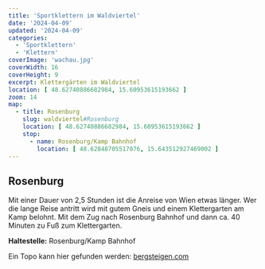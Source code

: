 ```yaml
---
title: 'Sportklettern im Waldviertel'
date: '2024-04-09'
updated: '2024-04-09'
categories:
  - 'Sportklettern'
  - 'Klettern'
coverImage: 'wachau.jpg'
coverWidth: 16
coverHeight: 9
excerpt: Klettergärten im Waldviertel
location: [ 48.62740886682984, 15.60953615193662 ]
zoom: 14
map:
  - title: Rosenburg
    slug: waldviertel#Rosenburg
    location: [ 48.62740886682984, 15.60953615193662 ]
    stop:
      - name: Rosenburg/Kamp Bahnhof
        location: [ 48.62848705517076, 15.643512927469002 ]
---
```


## Rosenburg

Mit einer Dauer von 2,5 Stunden ist die Anreise von Wien etwas länger. Wer die lange Reise antritt wird mit gutem Gneis und einem Klettergarten am Kamp belohnt. Mit dem Zug nach Rosenburg Bahnhof und dann ca. 40 Minuten zu Fuß zum Klettergarten.

**Haltestelle:** Rosenburg/Kamp Bahnhof

Ein Topo kann hier gefunden werden: [bergsteigen.com](https://www.bergsteigen.com/touren/klettergarten/traumland-rosenburg-kamptal/)
